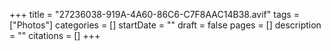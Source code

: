 +++
title = "27236038-919A-4A60-86C6-C7F8AAC14B38.avif"
tags = ["Photos"]
categories = []
startDate = ""
draft = false
pages = []
description = ""
citations = []
+++
